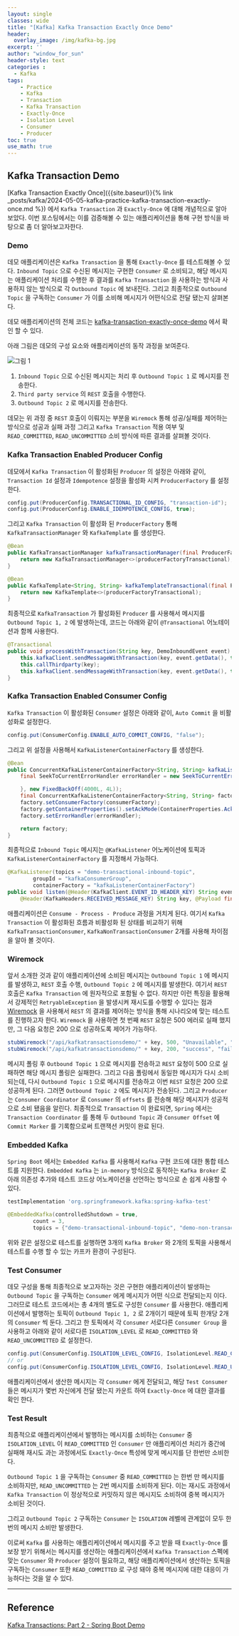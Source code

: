 ```yaml
--- 
layout: single
classes: wide
title: "[Kafka] Kafka Transaction Exactly Once Demo"
header:
  overlay_image: /img/kafka-bg.jpg
excerpt: ''
author: "window_for_sun"
header-style: text
categories :
  - Kafka
tags:
    - Practice
    - Kafka
    - Transaction
    - Kafka Transaction
    - Exactly-Once
    - Isolation Level
    - Consumer
    - Producer
toc: true
use_math: true
---
```


## Kafka Transaction Demo
[Kafka Transaction Exactly Once]({{site.baseurl}}{% link _posts/kafka/2024-05-05-kafka-practice-kafka-transaction-exactly-once.md %})
에서 `Kafka Transaction` 과 `Exactly-Once` 에 대해 개념적으로 알아 보았다.
이번 포스팅에서는 이를 검증해볼 수 있는 애플리케이션을 통해 구현 방식을 바탕으로 좀 더 알아보고자한다. 

### Demo
데모 애플리케이션은 `Kafka Transaction` 을 통해 `Exactly-Once` 를 테스트해볼 수 있다. 
`Inbound Topic` 으로 수신된 메시지는 구현한 `Consumer` 로 소비되고, 
해당 메시지는 애플리케이션 처리를 수행한 후 결과를 `Kafka Transaction` 을 사용하는 방식과 사용하지 않는 방식으로 각 `Outbound Topic` 에 보내진다. 
그리고 최종적으로 `Outbound Topic` 을 구독하는 `Consumer` 가 이를 소비해 메시지가 어떤식으로 전달 됐는지 살펴본다.  

데모 애플리케이션의 전체 코드는 [kafka-transaction-exactly-once-demo](https://github.com/windowforsun/kafka-transaction-exactly-once)
에서 확인 할 수 있다.  

아래 그림은 데모의 구성 요소와 애플리케이션의 동작 과정을 보여준다.  

![그림 1]({{site.baseurl}}/img/kafka/kafka-transaction-demo-1.drawio.png)

1. `Inbound Topic` 으로 수신된 메시지는 처리 후 `Outbound Topic 1` 로 메시지를 전송한다. 
2. `Third party service` 의 `REST` 호출을 수행한다. 
3. `Outbound Topic 2` 로 메시지를 전송한다. 

데모는 위 과정 중 `REST` 호출이 이뤄지는 부분을 `Wiremock` 통해 성공/실패를 제어하는 방식으로 
성공과 실패 과정 그리고 `Kafka Transaction` 적용 여부 및 `READ_COMMITTED`, `READ_UNCOMMITTED` 소비 방식에 따른 결과를 살펴볼 것이다.  


### Kafka Transaction Enabled Producer Config
데모에서 `Kafka Transaction` 이 활성화된 `Producer` 의 설정은 아래와 같이, 
`Transaction Id` 설정과 `Idempotence` 설정을 활성화 시켜 `ProducerFactory` 를 설정한다. 

```java
config.put(ProducerConfig.TRANSACTIONAL_ID_CONFIG, "transaction-id");
config.put(ProducerConfig.ENABLE_IDEMPOTENCE_CONFIG, true);
```  

그리고 `Kafka Transaction` 이 활성화 된 `ProducerFactory` 통해 `KafkaTransactionManager` 와 `KafkaTemplate` 를 생성한다. 

```java
@Bean
public KafkaTransactionManager kafkaTransactionManager(final ProducerFactory<String, String> producerFactoryTransactional) {
    return new KafkaTransactionManager<>(producerFactoryTransactional);
}

@Bean
public KafkaTemplate<String, String> kafkaTemplateTransactional(final ProducerFactory<String, String> producerFactoryTransactional) {
    return new KafkaTemplate<>(producerFactoryTransactional);
}
```  

최종적으로 `KafkaTransaction` 가 활성화된 `Producer` 를 사용해서 메시지를 `Outbound Topic 1, 2` 에 발생하는데, 
코드는 아래와 같이 `@Transactional` 어노테이션과 함께 사용한다.  

```java
@Transactional
public void processWithTransaction(String key, DemoInboundEvent event) {
    this.kafkaClient.sendMessageWithTransaction(key, event.getData(), this.properties.getOutboundTopic1());
    this.callThirdparty(key);
    this.kafkaClient.sendMessageWithTransaction(key, event.getData(), this.properties.getOutboundTopic2());
}
```  

### Kafka Transaction Enabled Consumer Config
`Kafka Transaction` 이 활성화된 `Consumer` 설정은 아래와 같이, 
`Auto Commit` 을 비활성화로 설정한다.  

```java
config.put(ConsumerConfig.ENABLE_AUTO_COMMIT_CONFIG, "false");
```  

그리고 위 설정을 사용해서 `KafkaListenerContainerFactory` 를 생성한다. 

```java
@Bean
public ConcurrentKafkaListenerContainerFactory<String, String> kafkaListenerContainerFactory(final ConsumerFactory<String, String> consumerFactory) {
    final SeekToCurrentErrorHandler errorHandler = new SeekToCurrentErrorHandler((record, e) -> {

    }, new FixedBackOff(4000L, 4L));
    final ConcurrentKafkaListenerContainerFactory<String, String> factory = new ConcurrentKafkaListenerContainerFactory<>();
    factory.setConsumerFactory(consumerFactory);
    factory.getContainerProperties().setAckMode(ContainerProperties.AckMode.RECORD);
    factory.setErrorHandler(errorHandler);

    return factory;
}
```  

최종적으로 `Inbound Topic` 메시지는 `@KafkaListener` 어노케이션에 토픽과 `KafkaListenerContainerFactory` 를 지정해서 가능하다.  

```java
@KafkaListener(topics = "demo-transactional-inbound-topic", 
        groupId = "kafkaConsumerGroup", 
        containerFactory = "kafkaListenerContainerFactory")
public void listen(@Header(KafkaClient.EVENT_ID_HEADER_KEY) String eventId, 
    @Header(KafkaHeaders.RECEIVED_MESSAGE_KEY) String key, @Payload final String payload)
```  

애플리케이션은 `Consume - Process - Produce` 과정을 거치게 된다. 
여기서 `Kafka Transaction` 이 활성화된 흐름과 비활성화 된 상태를 비교하기 위해 
`KafkaTransactionConsumer`, `KafkaNonTransactionConsumer` 2개를 사용해 차이점을 알아 볼 것이다.  


### Wiremock
앞서 소개한 것과 같이 애플리케이션에 소비된 메시지는 `Outbound Topic 1` 에 메시지를 발생하고, `REST` 호출 수행, `Outbound Topic 2` 에 메시지를 발생한다. 
여기서 `REST` 호출은 `Kafka Transaction` 에 원자적으로 포함될 수 없다. 
하지만 이런 특징을 활용해서 강제적인 `RetryableException` 을 발생시켜 재시도를 수행할 수 있다는 점과 [Wiremock](https://wiremock.org/)
을 사용해서 `REST` 의 결과를 제어하는 방식을 통해 시나리오에 맞는 테스트를 진행하고자 한다. 
`Wiremock` 을 사용하면 첫 번째 `REST` 요청은 500 에러로 실패 했지만, 그 다음 요청은 200 으로 성공하도록 제어가 가능하다.  

```java
stubWiremock("/api/kafkatransactionsdemo/" + key, 500, "Unavailable", "failOnce", STARTED, "succeedNextTime");
stubWiremock("/api/kafkatransactionsdemo/" + key, 200, "success", "failOnce", "succeedNextTime", "succeedNextTime");
```  

메시지 폴링 후 `Outbound Topic 1` 으로 메시지를 전송하고 `REST` 요청이 500 으로 실패하면 해당 메시지 폴링은 실패한다. 
그리고 다음 폴링에서 동일한 메시지가 다시 소비되는데, 
다시 `Outbound Topic 1` 으로 메시지를 전송하고 이번 `REST` 요청은 200 으로 성공하게 된다. 
그러면 `Outbound Topic 2` 에도 메시지가 전송된다. 
그리고 `Producer` 는 `Consumer Coordinator` 로 `Consumer` 의 `offsets` 를 전송해 해당 메시지가 성공적으로 소비 됐음을 알린다. 
최종적으로 `Transaction` 이 완료되면, `Spring` 에서는 `Transaction Coordinator` 를 통해 두 `Outbound Topic` 과 `Consumer Offset` 에 
`Commit Marker` 를 기록함으로써 트랜잭션 커밋이 완료 된다.  

### Embedded Kafka
`Spring Boot` 에서는 `Embedded Kafka` 를 사용해서 `Kafka` 구현 코드에 대한 통합 테스트를 지원한다. 
`Embedded Kafka` 는 `in-memory` 방식으로 동작하는 `Kafka Broker` 로 아래 의존성 추가와 테스트 코드상 어노케이션을 선언하는 방식으로 
손 쉽게 사용할 수 있다.  

```groovy
testImplementation 'org.springframework.kafka:spring-kafka-test'
```

```java
@EmbeddedKafka(controlledShutdown = true, 
        count = 3, 
        topics = {"demo-transactional-inbound-topic", "demo-non-transactional-inbound-topic"})
```  

위와 같은 설정으로 테스트를 실행하면 3개의 `Kafka Broker` 와 2개의 토픽을 사용해서 테스트를 수행 할 수 있는 카프카 환경이 구성된다.  

### Test Consumer
데모 구성을 통해 최종적으로 보고자하는 것은 구현한 애플리케이션이 발생하는 `Outbound Topic` 을 구독하는 `Consumer` 에게 
메시지가 어떤 식으로 전달되는지 이다. 
그러므로 테스트 코드에서는 총 4개의 별도로 구성한 `Consumer` 를 사용한다. 
애플리케이션에서 발행하는 토픽이 `Outbound Topic 1, 2` 로 2개이기 때문에 토픽 한개당 2개의 `Consumer` 씩 둔다. 
그리고 한 토픽에서 각 `Consumer` 서로다른 `Consumer Group` 을 사용하고 아래와 같이 서로다른 `ISOLATION_LEVEL` 로 
`READ_COMMITTED` 와 `READ_UNCOMMITTED` 로 설정한다. 

```java
config.put(ConsumerConfig.ISOLATION_LEVEL_CONFIG, IsolationLevel.READ_COMMITTED.toString().toLowerCase(Locale.ROOT));
// or
config.put(ConsumerConfig.ISOLATION_LEVEL_CONFIG, IsolationLevel.READ_UNCOMMITTED.toString().toLowerCase(Locale.ROOT));
```  

애플리케이션에서 생산한 메시지는 각 `Consumer` 에게 전달되고, 
해당 `Test Consumer` 들은 메시지가 몇번 자신에게 전달 됐는지 카운트 하여 `Exactly-Once` 에 대한 결과를 확인 한다.  

### Test Result
최종적으로 애플리케이션에서 발행하는 메시지를 소비하는 `Consumer` 중 `ISOLATION_LEVEL` 이 `READ_COMMITTED` 인 `Consumer` 만 
애플리케이션 처리가 중간에 실패해 재시도 과는 과정에서도 `Exactly-Once` 특성에 맞게 메시지를 단 한번만 소비한다.  

`Outbound Topic 1` 을 구독하는 `Consumer` 중 `READ_COMMITTED` 는 한번 만 메시지를 소비하지만, 
`READ_UNCOMMITTED` 는 2번 메시지를 소비하게 된다. 
이는 재시도 과정에서 `Kafka Transaction` 이 정상적으로 커밋하지 않은 메시지도 소비하여 중복 메시지가 소비된 것이다.  

그리고 `Outbound Topic 2` 구독하는 `Consumer` 는 `ISOLATION` 레벨에 관계없이 모두 한번의 메시지 소비만 발생한다.  

이로써 `Kafka` 를 사용하는 애플리케이션에서 메시지를 주고 받을 때 `Exactly-Once` 를 보장 받기 위해서는 메시지를 생산하는 애플리케이션에서 
`Kafka Transaction` 스펙에 맞는 `Consumer` 와 `Producer` 설정이 필요하고, 
해당 애플리케이션에서 생산하는 토픽을 구독하는 `Consumer` 또한 `READ_COMMITTED` 로 구성 돼야 중복 메시지에 대한 대응이 가능하다는 것을 알 수 있다.  


---  
## Reference
[Kafka Transactions: Part 2 - Spring Boot Demo](https://www.lydtechconsulting.com/blog-kafka-transactions-part2.html)     





